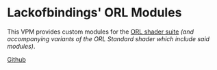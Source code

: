 # Lackofbindings' ORL Modules

This VPM provides custom modules for the [ORL shader suite](https://shaders.orels.sh/) *(and accompanying variants of the ORL Standard shader which include said modules)*.

[Github](https://github.com/lackofbindings/ORLModules)